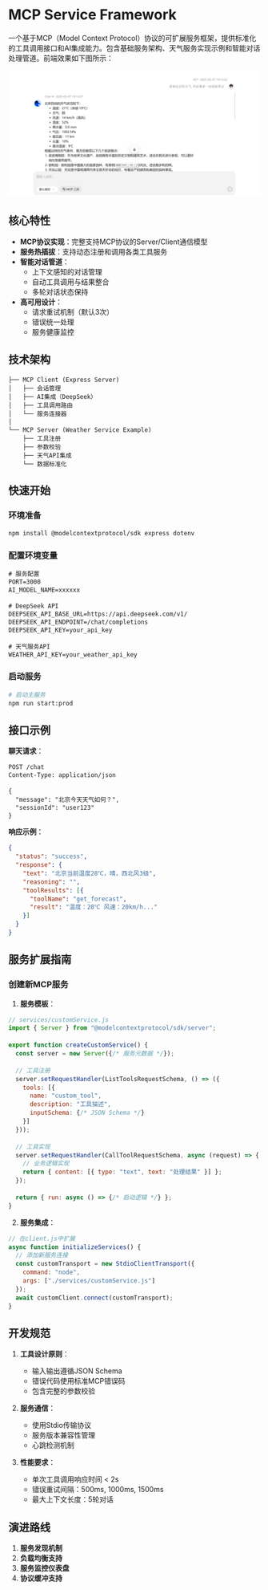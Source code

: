# MCP Service Framework

一个基于MCP（Model Context Protocol）协议的可扩展服务框架，提供标准化的工具调用接口和AI集成能力。包含基础服务架构、天气服务实现示例和智能对话处理管道。前端效果如下图所示：

![alt text](assets/home.png)

## 核心特性

- **MCP协议实现**：完整支持MCP协议的Server/Client通信模型
- **服务热插拔**：支持动态注册和调用各类工具服务
- **智能对话管道**：
  - 上下文感知的对话管理
  - 自动工具调用与结果整合
  - 多轮对话状态保持
- **高可用设计**：
  - 请求重试机制（默认3次）
  - 错误统一处理
  - 服务健康监控

## 技术架构

```
├── MCP Client (Express Server)
│   ├── 会话管理
│   ├── AI集成（DeepSeek）
│   ├── 工具调用路由
│   └── 服务连接器
│
└── MCP Server (Weather Service Example)
    ├── 工具注册
    ├── 参数校验
    ├── 天气API集成
    └── 数据标准化
```

## 快速开始

### 环境准备

```bash
npm install @modelcontextprotocol/sdk express dotenv
```

### 配置环境变量

```env
# 服务配置
PORT=3000
AI_MODEL_NAME=xxxxxx

# DeepSeek API
DEEPSEEK_API_BASE_URL=https://api.deepseek.com/v1/
DEEPSEEK_API_ENDPOINT=/chat/completions
DEEPSEEK_API_KEY=your_api_key

# 天气服务API
WEATHER_API_KEY=your_weather_api_key
```

### 启动服务

```bash
# 启动主服务
npm run start:prod
```

## 接口示例

**聊天请求**：
```http
POST /chat
Content-Type: application/json

{
  "message": "北京今天天气如何？",
  "sessionId": "user123"
}
```

**响应示例**：
```json
{
  "status": "success",
  "response": {
    "text": "北京当前温度28℃，晴，西北风3级",
    "reasoning": "",
    "toolResults": [{
      "toolName": "get_forecast",
      "result": "温度：28℃ 风速：20km/h..."
    }]
  }
}
```

## 服务扩展指南

### 创建新MCP服务

1. **服务模板**：

```javascript
// services/customService.js
import { Server } from "@modelcontextprotocol/sdk/server";

export function createCustomService() {
  const server = new Server({/* 服务元数据 */});

  // 工具注册
  server.setRequestHandler(ListToolsRequestSchema, () => ({
    tools: [{
      name: "custom_tool",
      description: "工具描述",
      inputSchema: {/* JSON Schema */}
    }]
  }));

  // 工具实现
  server.setRequestHandler(CallToolRequestSchema, async (request) => {
    // 业务逻辑实现
    return { content: [{ type: "text", text: "处理结果" }] };
  });

  return { run: async () => {/* 启动逻辑 */} };
}
```

2. **服务集成**：

```javascript
// 在client.js中扩展
async function initializeServices() {
  // 添加新服务连接
  const customTransport = new StdioClientTransport({
    command: "node",
    args: ["./services/customService.js"]
  });
  await customClient.connect(customTransport);
}
```

## 开发规范

1. **工具设计原则**：
   - 输入输出遵循JSON Schema
   - 错误代码使用标准MCP错误码
   - 包含完整的参数校验

2. **服务通信**：
   - 使用Stdio传输协议
   - 服务版本兼容性管理
   - 心跳检测机制

3. **性能要求**：
   - 单次工具调用响应时间 < 2s
   - 错误重试间隔：500ms, 1000ms, 1500ms
   - 最大上下文长度：5轮对话

## 演进路线

1. **服务发现机制**
2. **负载均衡支持**
3. **服务监控仪表盘**
4. **协议缓冲支持**